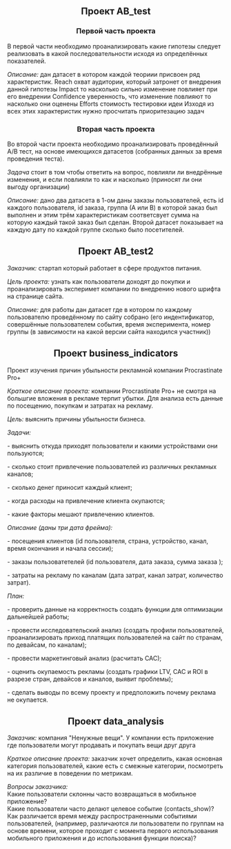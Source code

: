 <h2 align="center">Проект AB_test</h2>

<p>
<h3  align="center">Первой часть проекта</h3> 
В первой части необходимо проанализировать какие гипотезы следует реализовать в какой последовательности исходя из определённых показателей.
</p>
<p>
<i> Описание: </i> 
дан датасет в котором каждой теориии присвоен ряд характеристик.
Reach охват аудитории, который затронет от внедрения данной гипотезы Impact то насколько сильно изменение повлияет при его внедрении Confidence уверенность, что изменение повлияют то насколько они оценены Efforts стоимость тестировки идеи Изходя из всех этих характеристик нужно просчитать приоритезацию задач
 </p>
<h3  align="center" >Вторая часть проекта</h3>
<p>
Во второй части проекта необходимо проанализировать проведённый А/В тест, на основе имеющихся датасетов (собранных данных за время проведения теста). 
</p>
<p>
<i>Задача</i> стоит в том чтобы ответить на вопрос, повлияли ли внедрённые изменения, и если повлияли то как и насколько (приносят ли они выгоду организации)
</p>
<p>
<i> Описание: </i> 
дано два датасета в 1-ом даны заказы пользователей, есть id каждого пользователя, id заказа, группа (А или В) в которой заказ был выполнен и этим трём характеристикам соответсвует сумма на которую каждый такой заказ был сделан. Второй датасет показывает на каждую дату по каждой группе сколько было посетителей.
</p>

<h2 align="center">Проект AB_test2</h2>
<p>
 <i>Заказчик:</i>
 стартап который работает в сфере продуктов питания.
 </p>
 <p>
 <i>Цель проекта:</i>
 узнать как пользователи доходят до покупки и проанализировать эксперимет компании по внедрению нового шрифта на странице сайта.
 </p>
 <p>
 <i>Описание:</i>
 для работы дан датасет где в котором по каждому пользователю проведённому по сайту собрано (его индентификатор, совершённые пользователем события, время эксперимента, номер группы (в зависимости на какой версии сайта находился участник))
 </p>
 
 <h2 align="center">Проект business_indicators</h2>
 <p>
 Проект изучения причин убыльности рекламной компании Procrastinate Pro+
 </p>
 <p>
 <i>Краткое описание проекта:</i>
 компании Procrastinate Pro+ не смотря на большгие вложения в рекламе терпит убытки. Для анализа есть данные по посещению, покупкам и затратах на рекламу.
</p>
<p>
 <i>Цель:</i>
 выяснить причины убыльности бизнеса.
</p>
<p>
<i>Задачи:</i>
 </p>
 <p>- выяснить откуда приходят пользователи и какими устройствами они пользуются;</p>
 <p>- сколько стоит привлечение пользователей из различных рекламных каналов;</p>
 <p>- сколько денег приносит каждый клиент;</p>
 <p>- когда расходы на привлечение клиента окупаются;</p>
 <p>- какие факторы мешают привлечению клиентов.</p>
<p>
 <i>Описание (даны три дата фрейма):</i>
 </p>
<p>- посещения клиентов (id пользователя, страна, устройство, канал, время окончания и начала сессии);</p>
<p>- заказы пользоватетелей (id пользователя, дата заказа, сумма заказа );</p>
<p>- затраты на рекламу по каналам (дата затрат, канал затрат, количество затрат).</p>
<p>
 <i>План:</i>
</p>
<p>- проверить данные на корректность создать функции для оптимизации дальнейшей работы;<br>
<p>- провести исследовательский анализ (создать профили пользователей, проанализировать приход платящих пользователей на сайт по странам, по девайсам, по каналам);<br>
<p>- провести маркетинговый анализ (расчитать САС);<br>
<p>- оценить окупаемость рекламы (создать графики LTV, CAC и ROI в разрезе стран, девайсов и каналов, выявит проблемы);<br>
<p>- сделать выводы по всему проекту и предположить почему реклама не окупается.
</p>

<h2 align="center">Проект data_analysis</h2>
 <p>
 <i>Заказчик:</i>
 компания "Ненужные вещи". У компании есть приложение где пользователи могут продавать и покупать вещи друг друга
 </p>
 <p>
 <i>Краткое описание проекта:</i>
 заказчик хочет определить, какая основная категория пользователей, какие есть с смежные категории, посмотреть на их различие в поведении по метрикам.
</p>
<p>
 <i>Вопросы заказчика:</i><br>
Какие пользователи склонны часто возвращаться в мобильное приложение?<br>
Какие пользователи часто делают целевое событие (contacts_show)?<br>
Как различается время между распространенными событиями пользователей, (например, различаются ли пользователи по группам на основе времени, которое проходит с момента первого использования мобильного приложения и до использования функции поиска)?
</p>



<i></i>
<p>
</p>
























